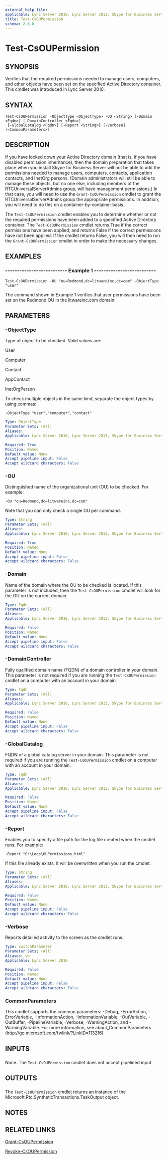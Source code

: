 ```yaml
---
external help file: 
applicable: Lync Server 2010, Lync Server 2013, Skype for Business Server 2015
title: Test-CsOUPermission
schema: 2.0.0
---
```


# Test-CsOUPermission

## SYNOPSIS
Verifies that the required permissions needed to manage users, computers, and other objects have been set on the specified Active Directory container.
This cmdlet was introduced in Lync Server 2010.


## SYNTAX

```
Test-CsOUPermission -ObjectType <ObjectType> -OU <String> [-Domain <Fqdn>] [-DomainController <Fqdn>]
 [-GlobalCatalog <Fqdn>] [-Report <String>] [-Verbose] [<CommonParameters>]
```

## DESCRIPTION
If you have locked down your Active Directory domain (that is, if you have disabled permission inheritance), then the domain preparation that takes place when you install Skype for Business Server will not be able to add the permissions needed to manage users, computers, contacts, application contacts, and InetOrg persons.
(Domain administrators will still be able to manage these objects, but no one else, including members of the RTCUniversalServerAdmins group, will have management permissions.) In that case, you will need to use the `Grant-CsOUPermission` cmdlet to grant the RTCUniversalServerAdmins group the appropriate permissions.
In addition, you will need to do this on a container-by-container basis.

The `Test-CsOUPermission` cmdlet enables you to determine whether or not the required permissions have been added to a specified Active Directory container.
The `Test-CsOUPermission` cmdlet returns True if the correct permissions have been applied, and returns False if the correct permissions have not been applied.
If the cmdlet returns False, you will then need to run the `Grant-CsOUPermission` cmdlet in order to make the necessary changes.


## EXAMPLES

### -------------------------- Example 1 --------------------------
```
Test-CsOUPermission -OU "ou=Redmond,dc=litwareinc,dc=com" -ObjectType "user"
```

The command shown in Example 1 verifies that user permissions have been set on the Redmond OU in the litwareinc.com domain.


## PARAMETERS

### -ObjectType
Type of object to be checked.
Valid values are:

User

Computer

Contact

AppContact

InetOrgPerson

To check multiple objects in the same kind, separate the object types by using commas:

`-ObjectType "user","computer","contact"`


```yaml
Type: ObjectType
Parameter Sets: (All)
Aliases: 
Applicable: Lync Server 2010, Lync Server 2013, Skype for Business Server 2015

Required: True
Position: Named
Default value: None
Accept pipeline input: False
Accept wildcard characters: False
```

### -OU
Distinguished name of the organizational unit (OU) to be checked.
For example:

`-OU "ou=Redmond,dc=litwareinc,dc=com"`

Note that you can only check a single OU per command.


```yaml
Type: String
Parameter Sets: (All)
Aliases: 
Applicable: Lync Server 2010, Lync Server 2013, Skype for Business Server 2015

Required: True
Position: Named
Default value: None
Accept pipeline input: False
Accept wildcard characters: False
```

### -Domain
Name of the domain where the OU to be checked is located.
If this parameter is not included, then the `Test-CsOUPermission` cmdlet will look for the OU on the current domain.


```yaml
Type: Fqdn
Parameter Sets: (All)
Aliases: 
Applicable: Lync Server 2010, Lync Server 2013, Skype for Business Server 2015

Required: False
Position: Named
Default value: None
Accept pipeline input: False
Accept wildcard characters: False
```

### -DomainController
Fully qualified domain name (FQDN) of a domain controller in your domain.
This parameter is not required if you are running the `Test-CsOUPermission` cmdlet on a computer with an account in your domain.


```yaml
Type: Fqdn
Parameter Sets: (All)
Aliases: 
Applicable: Lync Server 2010, Lync Server 2013, Skype for Business Server 2015

Required: False
Position: Named
Default value: None
Accept pipeline input: False
Accept wildcard characters: False
```

### -GlobalCatalog
FQDN of a global catalog server in your domain.
This parameter is not required if you are running the `Test-CsOUPermission` cmdlet on a computer with an account in your domain.


```yaml
Type: Fqdn
Parameter Sets: (All)
Aliases: 
Applicable: Lync Server 2010, Lync Server 2013, Skype for Business Server 2015

Required: False
Position: Named
Default value: None
Accept pipeline input: False
Accept wildcard characters: False
```

### -Report
Enables you to specify a file path for the log file created when the cmdlet runs.
For example:

`-Report "C:\Logs\OUPermissions.html"`

If this file already exists, it will be overwritten when you run the cmdlet.


```yaml
Type: String
Parameter Sets: (All)
Aliases: 
Applicable: Lync Server 2010, Lync Server 2013, Skype for Business Server 2015

Required: False
Position: Named
Default value: None
Accept pipeline input: False
Accept wildcard characters: False
```

### -Verbose
Reports detailed activity to the screen as the cmdlet runs.

```yaml
Type: SwitchParameter
Parameter Sets: (All)
Aliases: vb
Applicable: Lync Server 2010

Required: False
Position: Named
Default value: None
Accept pipeline input: False
Accept wildcard characters: False
```

### CommonParameters
This cmdlet supports the common parameters: -Debug, -ErrorAction, -ErrorVariable, -InformationAction, -InformationVariable, -OutVariable, -OutBuffer, -PipelineVariable, -Verbose, -WarningAction, and -WarningVariable. For more information, see about_CommonParameters (http://go.microsoft.com/fwlink/?LinkID=113216).

## INPUTS

###  
None.
The `Test-CsOUPermission` cmdlet does not accept pipelined input.

## OUTPUTS

###  
The `Test-CsOUPermission` cmdlet returns an instance of the Microsoft.Rtc.SyntheticTransactions.TaskOutput object.

## NOTES

## RELATED LINKS

[Grant-CsOUPermission]()

[Revoke-CsOUPermission]()
